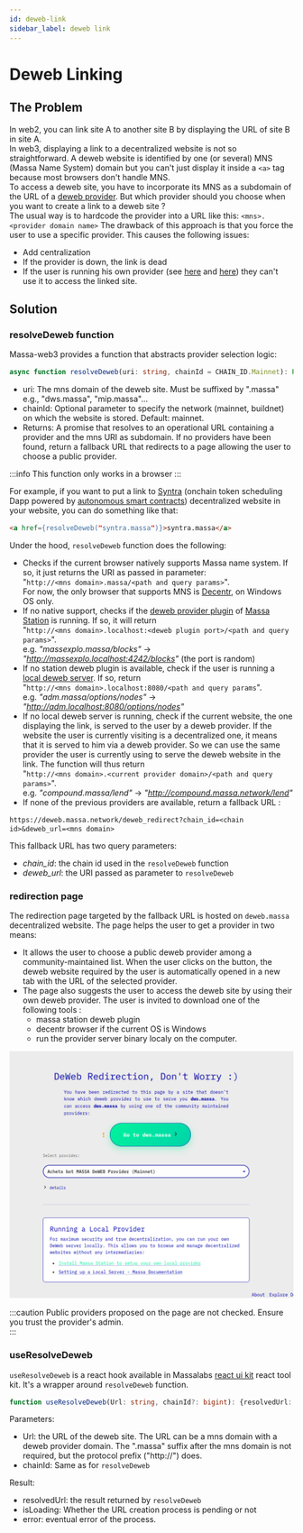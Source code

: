 ```yaml
---
id: deweb-link
sidebar_label: deweb link
---
```


# Deweb Linking

## The Problem
In web2, you can link site A to another site B by displaying the URL of site B in site A.  
In web3, displaying a link to a decentralized website is not so straightforward.
A deweb website is identified by one (or several) MNS (Massa Name System) domain but you can't just display it inside a `<a>` tag because most browsers don't handle MNS.  
To access a deweb site, you have to incorporate its MNS as a subdomain of the URL of a [deweb provider](../../../deweb/provider/setup-public-instance.mdx). But which provider should you choose when you want to create a link to a deweb site ?  
The usual way is to hardcode the provider into a URL like this: `<mns>.<provider domain name>`
The drawback of this approach is that you force the user to use a specific provider. This causes the following issues:
- Add centralization
- If the provider is down, the link is dead
- If the user is running his own provider (see [here](../../../learn/decentralized-web.mdx) and [here](../../../deweb/local-server-config/setup-local-server.mdx)) they can't use it to access the linked site.


## Solution
### resolveDeweb function
Massa-web3 provides a function that abstracts provider selection logic:

```typescript
async function resolveDeweb(uri: string, chainId = CHAIN_ID.Mainnet): Promise<string>
```

- uri: The mns domain of the deweb site. Must be suffixed by ".massa" e.g., "dws.massa", "mip.massa"...
- chainId: Optional parameter to specify the network (mainnet, buildnet) on which the website is stored. Default: mainnet.
- Returns: A promise that resolves to an operational URL containing a provider and the mns URI as subdomain. If no providers have been found, return a fallback URL that redirects to a page allowing the user to choose a public provider. 

:::info
This function only works in a browser
:::

For example, if you want to put a link to [Syntra](https://syntra.massa.network/) (onchain token scheduling Dapp powered by [autonomous smart contracts](../../../learn/asc/intro.mdx)) decentralized website in your website, you can do something like that:
```html
<a href={resolveDeweb("syntra.massa")}>syntra.massa</a>
```

Under the hood, `resolveDeweb` function does the following:
- Checks if the current browser natively supports Massa name system. If so, it just returns the URI as passed in parameter:  
 "`http://<mns domain>.massa/<path and query params>`".  
For now, the only browser that supports MNS is [Decentr](https://decentr.net), on Windows OS only.
- If no native support, checks if the [deweb provider plugin](../../../learn/decentralized-web.mdx) of  [Massa Station](../../../massaStation/home.mdx) is running. If so, it will return  
"`http://<mns domain>.localhost:<deweb plugin port>/<path and query params>`".  
e.g. *"massexplo.massa/blocks"* -> *"http://massexplo.localhost:4242/blocks"* (the port is random)
- If no station deweb plugin is available, check if the user is running a [local deweb server](../../../deweb/local-server-config/setup-local-server.mdx). If so, return  
"`http://<mns domain>.localhost:8080/<path and query params`".  
e.g. *"adm.massa/options/nodes"* -> *"http://adm.localhost:8080/options/nodes"*
- If no local deweb server is running, check if the current website, the one displaying the link, is served to the user by a deweb provider. If the website the user is currently visiting is a decentralized one, it means that it is served to him via a deweb provider. So we can use the same provider the user is currently using to serve the deweb website in the link. The function will thus return  
"`http://<mns domain>.<current provider domain>/<path and query params>`".  
e.g. *"compound.massa/lend"* -> *"http://compound.massa.network/lend"*
- If none of the previous providers are available, return a fallback URL : 
```
https://deweb.massa.network/deweb_redirect?chain_id=<chain id>&deweb_url=<mns domain>
```

This fallback URL has two query parameters:
- *chain_id*: the chain id used in the `resolveDeweb` function
- *deweb_url*: the URI passed as parameter to `resolveDeweb`


### redirection page
The redirection page targeted by the fallback URL is hosted on `deweb.massa` decentralized website.
The page helps the user to get a provider in two means:

- It allows the user to choose a public deweb provider among a community-maintained list. When the user clicks on the button, the deweb website required by the user is automatically opened in a new tab with the URL of the selected provider.
- The page also suggests the user to access the deweb site by using their own deweb provider. The user is invited to download one of the following tools :
    - massa station deweb plugin
    - decentr browser if the current OS is Windows
    - run the provider server binary localy on the computer.

![redirection page](./images/deweb_redirect_page.png)

:::caution
Public providers proposed on the page are not checked. Ensure you trust the provider's admin.  
:::

### useResolveDeweb
`useResolveDeweb` is a react hook available in Massalabs [react ui kit](https://github.com/massalabs/ui-kit) react tool kit. It's a wrapper around `resolveDeweb` function.

```ts
function useResolveDeweb(Url: string, chainId?: bigint): {resolvedUrl: string, isLoading: boolean, error: string | null}
```

Parameters:
- Url: the URL of the deweb site. The URL can be a mns domain with a deweb provider domain. The ".massa" suffix after the mns domain is not required, but the protocol prefix ("http://") does.
- chainId: Same as for `resolveDeweb`

Result:
- resolvedUrl: the result returned by `resolveDeweb` 
- isLoading: Whether the URL creation process is pending or not
- error: eventual error of the process.
